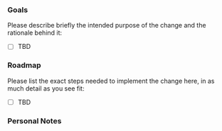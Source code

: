### Goals

Please describe briefly the intended purpose of the change and the rationale behind it:

- [ ] TBD

### Roadmap

Please list the exact steps needed to implement the change here, in as much detail as you see fit:

- [ ] TBD

### Personal Notes
